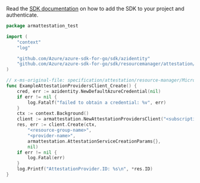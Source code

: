Read the [SDK documentation](https://github.com/Azure/azure-sdk-for-go/blob/sdk%2Fresourcemanager%2Fattestation%2Farmattestation%2Fv0.1.0/sdk/resourcemanager/attestation/armattestation/README.md) on how to add the SDK to your project and authenticate.

```go
package armattestation_test

import (
	"context"
	"log"

	"github.com/Azure/azure-sdk-for-go/sdk/azidentity"
	"github.com/Azure/azure-sdk-for-go/sdk/resourcemanager/attestation/armattestation"
)

// x-ms-original-file: specification/attestation/resource-manager/Microsoft.Attestation/stable/2020-10-01/examples/Create_AttestationProvider.json
func ExampleAttestationProvidersClient_Create() {
	cred, err := azidentity.NewDefaultAzureCredential(nil)
	if err != nil {
		log.Fatalf("failed to obtain a credential: %v", err)
	}
	ctx := context.Background()
	client := armattestation.NewAttestationProvidersClient("<subscription-id>", cred, nil)
	res, err := client.Create(ctx,
		"<resource-group-name>",
		"<provider-name>",
		armattestation.AttestationServiceCreationParams{},
		nil)
	if err != nil {
		log.Fatal(err)
	}
	log.Printf("AttestationProvider.ID: %s\n", *res.ID)
}
```
